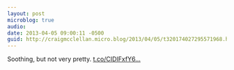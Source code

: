 ```yaml
---
layout: post
microblog: true
audio: 
date: 2013-04-05 09:00:11 -0500
guid: http://craigmcclellan.micro.blog/2013/04/05/t320174027295571968.html
---
```

Soothing, but not very pretty. [t.co/CIDIFxfY6...](https://t.co/CIDIFxfY6U)
